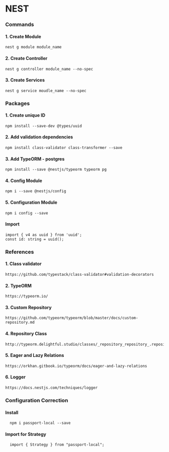 # NEST

### Commands
  #### 1. Create Module
    nest g module module_name
  #### 2. Create Controller
    nest g controller module_name --no-spec
  #### 3. Create Services
    nest g service moudle_name --no-spec

### Packages
  #### 1. Create unique ID
    npm install --save-dev @types/uuid
  #### 2. Add validation dependencies
    npm install class-validator class-transformer --save
  #### 3. Add TypeORM - postgres
    npm install --save @nestjs/typeorm typeorm pg
  #### 4. Config Module
    npm i --save @nestjs/config
  #### 5. Configuration Module
    npm i config --save

  #### Import
    import { v4 as uuid } from 'uuid';
    const id: string = uuid();

### References
  #### 1. Class validator
    https://github.com/typestack/class-validator#validation-decorators
  #### 2. TypeORM
    https://typeorm.io/
  #### 3. Custom Repository
    https://github.com/typeorm/typeorm/blob/master/docs/custom-repository.md
  #### 4. Repository Class
    http://typeorm.delightful.studio/classes/_repository_repository_.repository.html
  #### 5. Eager and Lazy Relations
    https://orkhan.gitbook.io/typeorm/docs/eager-and-lazy-relations
  #### 6. Logger
    https://docs.nestjs.com/techniques/logger

### Configuration Correction
  #### Install 
      npm i passport-local --save

  #### Import for Strategy
      import { Strategy } from "passport-local";
